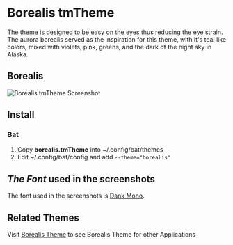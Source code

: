 # Borealis tmTheme

The theme is designed to be easy on the eyes thus reducing the eye strain. The
aurora borealis served as the inspiration for this theme, with it's teal like
colors, mixed with violets, pink, greens, and the dark of the night sky in
Alaska.

## Borealis

![Borealis tmTheme Screenshot](https://github.com/eckertalex/borealis-tmTheme/raw/main/borealis-tmTheme.png)

## Install

### Bat

1. Copy **borealis.tmTheme** into ~/.config/bat/themes
1. Edit ~/.config/bat/config and add `--theme="borealis"`

## _The Font_ used in the screenshots

The font used in the screenshots is [Dank Mono](https://dank.sh/).

## Related Themes

Visit [Borealis Theme](https://github.com/eckertalex/borealis-theme) to see
Borealis Theme for other Applications
